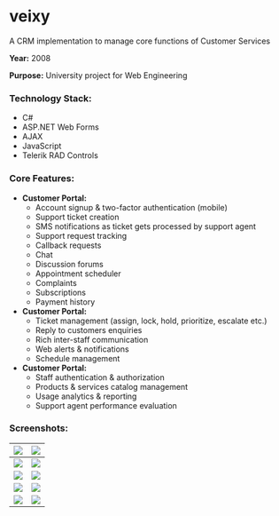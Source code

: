 # veixy
A CRM implementation to manage core functions of Customer Services

**Year:** 2008

**Purpose:** University project for Web Engineering

### Technology Stack:
- C#
- ASP.NET Web Forms
- AJAX
- JavaScript
- Telerik RAD Controls

### Core Features:
- **Customer Portal:**
  - Account signup & two-factor authentication (mobile)
  - Support ticket creation
  - SMS notifications as ticket gets processed by support agent
  - Support request tracking
  - Callback requests
  - Chat
  - Discussion forums
  - Appointment scheduler
  - Complaints
  - Subscriptions
  - Payment history
- **Customer Portal:**
  - Ticket management (assign, lock, hold, prioritize, escalate etc.)
  - Reply to customers enquiries
  - Rich inter-staff communication
  - Web alerts & notifications
  - Schedule management
- **Customer Portal:**
  - Staff authentication & authorization
  - Products & services catalog management
  - Usage analytics & reporting
  - Support agent performance evaluation

### Screenshots:
|![](https://user-images.githubusercontent.com/6130967/34437928-d4c5af0e-ecb3-11e7-93ea-300019ec1918.png)|![](https://user-images.githubusercontent.com/6130967/34456431-02e835ac-eda7-11e7-82fa-8bda2bfc25ea.jpg)|
|---|:-:|
|![](https://user-images.githubusercontent.com/6130967/34456429-02a69d9a-eda7-11e7-9850-35df10e7ff90.jpeg)|![](https://user-images.githubusercontent.com/6130967/34456430-02c7d6e0-eda7-11e7-8a44-0b85f9c2e9a7.jpg)|
|![](https://user-images.githubusercontent.com/6130967/34456433-0360d14c-eda7-11e7-874f-b7d6f095e1e9.jpg)|![](https://user-images.githubusercontent.com/6130967/34456434-038103fe-eda7-11e7-911b-8037e46c662e.jpg)|
|![](https://user-images.githubusercontent.com/6130967/34456435-03a17d82-eda7-11e7-8664-bde1d923412c.jpg)|![](https://user-images.githubusercontent.com/6130967/34456437-03e2b1ee-eda7-11e7-8006-87a10fdf8337.jpg)|
|![](https://user-images.githubusercontent.com/6130967/34456432-030b9542-eda7-11e7-878b-0365da975547.jpg)|![](https://user-images.githubusercontent.com/6130967/34456436-03c1c5b0-eda7-11e7-850b-3ba0f6f3cd56.jpg)|


